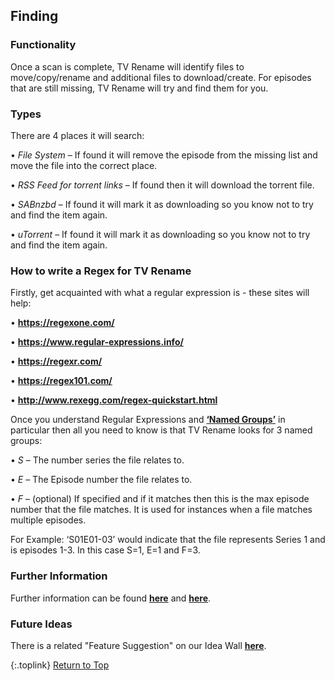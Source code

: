 <!-- START 1 FINDING ------------------------- -->
## Finding

### Functionality

Once a scan is complete, TV Rename will identify files to move/copy/rename and additional files to download/create. For episodes that are still missing, TV Rename will try and find them for you. 

### Types

There are 4 places it will search:

• _File System_ – If found it will remove the episode from the missing list and move the file into the correct place.

• _RSS Feed for torrent links_ – If found then it will download the torrent file.

• _SABnzbd_ – If found it will mark it as downloading so you know not to try and find the item again.

• _uTorrent_ – If found it will mark it as downloading so you know not to try and find the item again.

### How to write a Regex for TV Rename

Firstly, get acquainted with what a regular expression is - these sites will help:

• **https://regexone.com/**

• **https://www.regular-expressions.info/**

• **https://regexr.com/**

• **https://regex101.com/**

• **http://www.rexegg.com/regex-quickstart.html**

Once you understand Regular Expressions and [**‘Named Groups’**](https://www.regular-expressions.info/named.html "Read about Named Groups") in particular then all you need to know is that TV Rename looks for 3 named groups:

• _S_ – The number series the file relates to.

• _E_ – The Episode number the file relates to.

• _F_ – (optional) If specified and if it matches then this is the max episode number that the file matches. It is used for instances when a file matches multiple episodes.

For Example: ‘S01E01-03’ would indicate that the file represents Series 1 and is episodes 1-3. In this case S=1, E=1 and F=3.

### Further Information

Further information can be found [**here**](manual/options/#filename-processors) and [**here**](/manual/options/#the-%C2%B5torrent--nzb-tab).

### Future Ideas

There is a related "Feature Suggestion" on our Idea Wall [**here**](http://ideas.theideawall.com/TVRename/Forum/TopicDetails/e6663947-906a-4a91-95ae-e45a91c6efb0).

{:.toplink}
[Return to Top]()
<!-- END 1 FINDING      ---------------------- -->